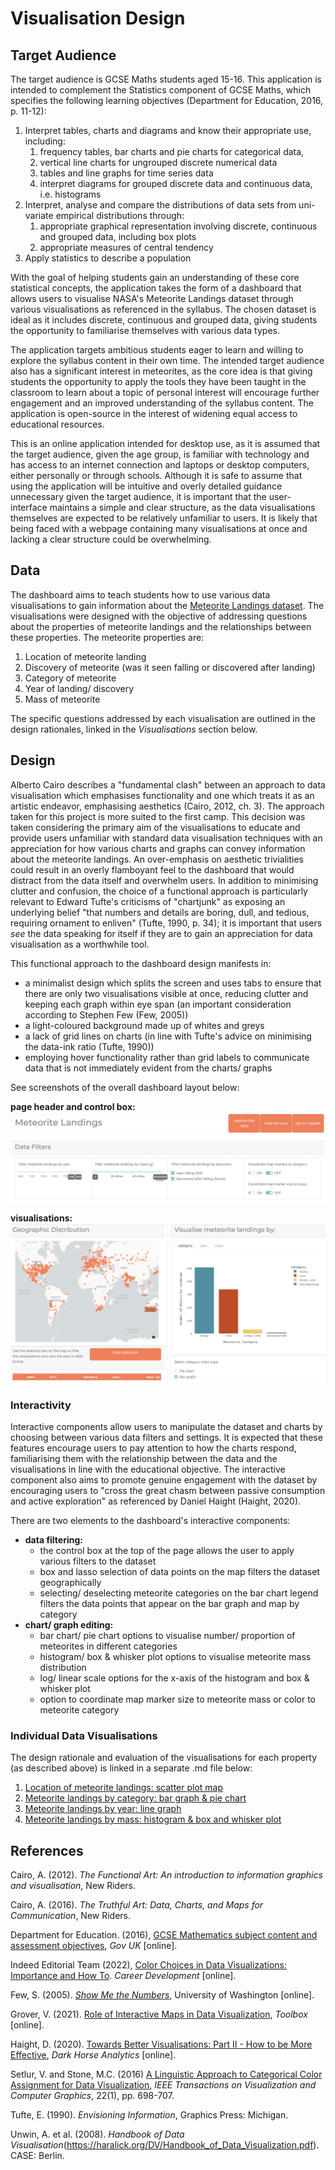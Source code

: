 # Visualisation Design

## Target Audience
The target audience is GCSE Maths students aged 15-16. This application is intended to
complement the Statistics component of GCSE Maths, which specifies the
following learning objectives (Department for Education, 2016, p. 11-12):
1. Interpret tables, charts and diagrams and know their appropriate use, including:
   1. frequency tables, bar charts and pie charts for categorical data,
   2. vertical line charts for ungrouped discrete numerical data
   3. tables and line graphs for time series data 
   4. interpret diagrams for grouped discrete data and continuous data, i.e. histograms
2. Interpret, analyse and compare the distributions of data sets from uni-variate empirical 
distributions through:
   1. appropriate graphical representation involving discrete, continuous and grouped data,
   including box plots
   2. appropriate measures of central tendency
3. Apply statistics to describe a population

With the goal of helping students gain an understanding of these core statistical concepts, the application takes the form of a 
dashboard that allows users to visualise NASA's Meteorite Landings dataset through various visualisations as 
referenced in the syllabus. The chosen dataset is ideal as it includes discrete, continuous and grouped data, 
giving students the opportunity to familiarise themselves with various data types.

The application targets ambitious students eager to learn and willing to explore the syllabus content in their own time.
The intended target audience also has a significant interest in meteorites, as the core idea is that giving students
the opportunity to apply the tools they have been taught in the classroom to learn about a topic of personal interest will
encourage further engagement and an improved understanding of the syllabus content. The application is open-source in the
interest of widening equal access to educational resources.

This is an online application intended for desktop use, as it is assumed that the target audience, given the age group,
is familiar with technology and has access to an internet connection and laptops or desktop computers, either personally or
through schools. Although it is safe to assume that using the application will be intuitive and overly detailed
guidance unnecessary given the target audience, it is important that the user-interface maintains a simple and clear structure, as the data visualisations
themselves are expected to be relatively unfamiliar to users. It is likely that being faced with a webpage containing many visualisations
at once and lacking a clear structure could be overwhelming.

## Data
The dashboard aims to teach students how to use various data visualisations to gain information about the [Meteorite Landings dataset](https://data.nasa.gov/Space-Science/Meteorite-Landings/gh4g-9sfh).
The visualisations were designed with the objective of addressing questions about the properties of meteorite landings and
the relationships between these properties. The meteorite properties are:
1. Location of meteorite landing
2. Discovery of meteorite (was it seen falling or discovered after landing)
3. Category of meteorite
4. Year of landing/ discovery
5. Mass of meteorite

The specific questions addressed by each visualisation are outlined in the design rationales, linked in the *Visualisations* section below.

## Design
Alberto Cairo describes a "fundamental clash" between an approach to data visualisation which emphasises functionality
and one which treats it as an artistic endeavor, emphasising aesthetics (Cairo, 2012, ch. 3). The approach taken for this project is more suited
to the first camp. This decision was taken considering the primary aim of the visualisations to educate and provide users unfamiliar with
standard data visualisation techniques with an appreciation for how various charts and graphs can convey information about the meteorite
landings. An over-emphasis on aesthetic trivialities could result in an overly flamboyant feel to the dashboard that would distract
from the data itself and overwhelm users. In addition to minimising clutter and confusion, the choice of a functional approach is particularly
relevant to Edward Tufte's criticisms of "chartjunk" as exposing an underlying belief "that numbers and details are boring, dull, and tedious,
requiring ornament to enliven" (Tufte, 1990, p. 34); it is important that users *see* the data speaking for itself if they are to gain an appreciation
for data visualisation as a worthwhile tool.

This functional approach to the dashboard design manifests in:
- a minimalist design which splits the screen and uses tabs to ensure that there are only two visualisations visible at once, reducing clutter and keeping each graph within eye span (an important consideration according to Stephen Few (Few, 2005))
- a light-coloured background made up of whites and greys
- a lack of grid lines on charts (in line with Tufte's advice on minimising the data-ink ratio (Tufte, 1990))
- employing hover functionality rather than grid labels to communicate data that is not immediately evident from the charts/ graphs

See screenshots of the overall dashboard layout below:

**page header and control box:**
![](/coursework_1/visualisation%20design/images/page%20header.png)

**visualisations:**
![](/coursework_1/visualisation%20design/images/full%20page.png)

### Interactivity

Interactive components allow users to manipulate the dataset and charts by choosing between various data filters and settings.
It is expected that these features encourage users to pay attention to how the charts respond, familiarising them with the
relationship between the data and the visualisations in line with the educational objective. The interactive component also aims
to promote genuine engagement with the dataset by encouraging users to "cross the great chasm between passive consumption and active
exploration" as referenced by Daniel Haight (Haight, 2020).

There are two elements to the dashboard's interactive components:
- **data filtering:** 
  - the control box at the top of the page allows the user to apply various filters to the dataset
  - box and lasso selection of data points on the map filters the dataset geographically
  - selecting/ deselecting meteorite categories on the bar chart legend filters the data points that appear
  on the bar graph and map by category
- **chart/ graph editing:**
  - bar chart/ pie chart options to visualise number/ proportion of meteorites in different categories
  - histogram/ box & whisker plot options to visualise meteorite mass distribution
  - log/ linear scale options for the x-axis of the histogram and box & whisker plot
  - option to coordinate map marker size to meteorite mass or color to meteorite category

### Individual Data Visualisations
The design rationale and evaluation of the visualisations for each property (as described above) is linked in a separate .md file below:
1. [Location of meteorite landings: scatter plot map](/coursework_1/visualisation%20design/scatter_plot_map.md)
2. [Meteorite landings by category: bar graph & pie chart](/coursework_1/visualisation%20design/category_graphs.md)
3. [Meteorite landings by year: line graph](/coursework_1/visualisation%20design/year_graph.md)
4. [Meteorite landings by mass: histogram & box and whisker plot](/coursework_1/visualisation%20design/mass_graphs.md)

## References

Cairo, A. (2012). *The Functional Art: An introduction to information graphics and visualisation*, New Riders.

Cairo, A. (2016). *The Truthful Art: Data, Charts, and Maps for Communication*, New Riders.

Department for Education. (2016), [GCSE Mathematics subject content and assessment objectives](https://assets.publishing.service.gov.uk/government/uploads/system/uploads/attachment_data/file/254441/GCSE_mathematics_subject_content_and_assessment_objectives.pdf), *Gov UK* [online].

Indeed Editorial Team (2022), [Color Choices in Data Visualizations: Importance and How To](https://www.indeed.com/career-advice/career-development/how-to-choose-color-for-data-visualizations). *Career Development* [online].

Few, S. (2005). *[Show Me the Numbers](https://courses.washington.edu/info424/2007/readings/Show_Me_the_Numbers_v2.pdf)*, University of Washington [online].

Grover, V. (2021). [Role of Interactive Maps in Data Visualization](https://www.toolbox.com/marketing/content-marketing/articles/role-of-interactive-maps-in-data-visualization/), *Toolbox* [online].

Haight, D. (2020). [Towards Better Visualisations: Part II - How to be More Effective](https://www.darkhorseanalytics.com/blog/towards-better-visualizations-part-2), *Dark Horse Analytics* [online].

Setlur, V. and Stone, M.C. (2016) [A Linguistic Approach to Categorical Color Assignment for Data Visualization](https://ieeexplore.ieee.org/abstract/document/7192709), *IEEE Transactions on Visualization and Computer Graphics*, 22(1), pp. 698-707.

Tufte, E. (1990). *Envisioning Information*, Graphics Press: Michigan.

Unwin, A. et al. (2008). *Handbook of Data Visualisation*(https://haralick.org/DV/Handbook_of_Data_Visualization.pdf). CASE: Berlin.
